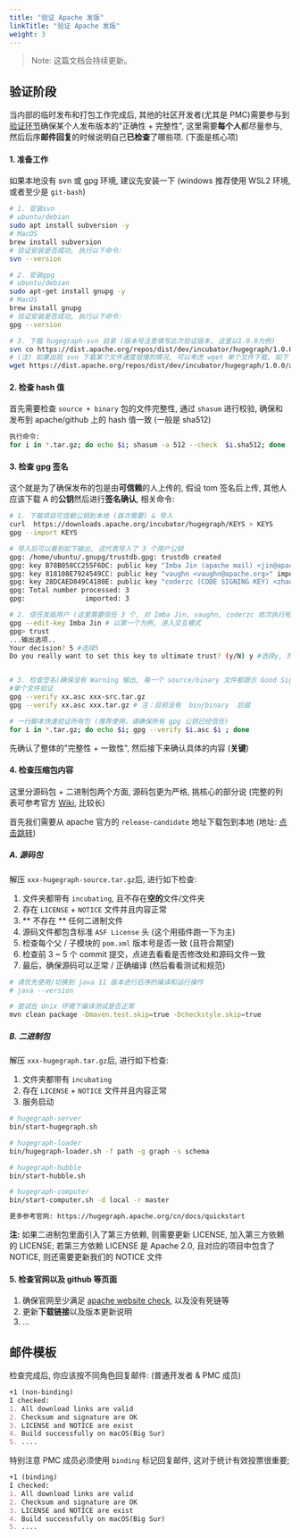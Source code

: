 ```yaml
---
title: "验证 Apache 发版"
linkTitle: "验证 Apache 发版"
weight: 3
---
```


> Note: 这篇文档会持续更新。

## 验证阶段

当内部的临时发布和打包工作完成后, 其他的社区开发者(尤其是 PMC)需要参与到[验证环节](https://cwiki.apache.org/confluence/display/INCUBATOR/Incubator+Release+Checklist)确保某个人发布版本的"正确性 + 完整性", 这里需要**每个人**都尽量参与, 然后后序**邮件回复**的时候说明自己**已检查**了哪些项. (下面是核心项)

#### 1. 准备工作

如果本地没有 svn 或 gpg 环境, 建议先安装一下 (windows 推荐使用 WSL2 环境, 或者至少是 `git-bash`)

```bash
# 1. 安装svn
# ubuntu/debian
sudo apt install subversion -y
# MacOS
brew install subversion
# 验证安装是否成功, 执行以下命令:
svn --version

# 2. 安装gpg
# ubuntu/debian
sudo apt-get install gnupg -y
# MacOS
brew install gnupg
# 验证安装是否成功, 执行以下命令:
gpg --version

# 3. 下载 hugegraph-svn 目录 (版本号注意填写此次验证版本, 这里以1.0.0为例)
svn co https://dist.apache.org/repos/dist/dev/incubator/hugegraph/1.0.0/
# (注) 如果出现 svn 下载某个文件速度很慢的情况, 可以考虑 wget 单个文件下载, 如下 (或考虑使用代理)
wget https://dist.apache.org/repos/dist/dev/incubator/hugegraph/1.0.0/apache-hugegraph-toolchain-incubating-1.0.0.tar.gz
```

#### 2. 检查 hash 值

首先需要检查 `source + binary` 包的文件完整性, 通过 `shasum` 进行校验, 确保和发布到 apache/github 上的 hash 值一致 (一般是 sha512)

```bash
执行命令:
for i in *.tar.gz; do echo $i; shasum -a 512 --check  $i.sha512; done
```
#### 3. 检查 gpg 签名

这个就是为了确保发布的包是由**可信赖**的人上传的, 假设 tom 签名后上传, 其他人应该下载 A 的**公钥**然后进行**签名确认**, 相关命令:

```bash
# 1. 下载项目可信赖公钥到本地 (首次需要) & 导入
curl  https://downloads.apache.org/incubator/hugegraph/KEYS > KEYS
gpg --import KEYS

# 导入后可以看到如下输出, 这代表导入了 3 个用户公钥
gpg: /home/ubuntu/.gnupg/trustdb.gpg: trustdb created
gpg: key B78B058CC255F6DC: public key "Imba Jin (apache mail) <jin@apache.org>" imported
gpg: key 818108E7924549CC: public key "vaughn <vaughn@apache.org>" imported
gpg: key 28DCAED849C4180E: public key "coderzc (CODE SIGNING KEY) <zhaocong@apache.org>" imported
gpg: Total number processed: 3
gpg:               imported: 3

# 2. 信任发版用户 (这里需要信任 3 个, 对 Imba Jin, vaughn, coderzc 依次执行相同操作)
gpg --edit-key Imba Jin # 以第一个为例, 进入交互模式
gpg> trust
...输出选项..
Your decision? 5 #选择5
Do you really want to set this key to ultimate trust? (y/N) y #选择y, 然后 q 退出信任下一个用户


# 3. 检查签名(确保没有 Warning 输出, 每一个 source/binary 文件都提示 Good Signature)
#单个文件验证
gpg --verify xx.asc xxx-src.tar.gz
gpg --verify xx.asc xxx.tar.gz # 注：目前没有  bin/binary  后缀

# 一行脚本快速验证所有包 (推荐使用，请确保所有 gpg 公钥已经信任)
for i in *.tar.gz; do echo $i; gpg --verify $i.asc $i ; done
```

先确认了整体的"完整性 + 一致性", 然后接下来确认具体的内容 (**关键**)

#### 4. 检查压缩包内容

这里分源码包 + 二进制包两个方面, 源码包更为严格, 挑核心的部分说 (完整的列表可参考官方 [Wiki](https://cwiki.apache.org/confluence/display/INCUBATOR/Incubator+Release+Checklist), 比较长)

首先我们需要从 apache 官方的 `release-candidate` 地址下载包到本地 (地址: [点击跳转](https://dist.apache.org/repos/dist/dev/incubator/hugegraph/))

##### A. 源码包

解压 `xxx-hugegraph-source.tar.gz`后, 进行如下检查:

1. 文件夹都带有 `incubating`, 且不存在**空的**文件/文件夹
2. 存在 `LICENSE` + `NOTICE` 文件并且内容正常
3. ** 不存在 ** 任何二进制文件
4. 源码文件都包含标准 `ASF License` 头 (这个用插件跑一下为主)
5. 检查每个父 / 子模块的 `pom.xml` 版本号是否一致 (且符合期望)
6. 检查前 3 ~ 5 个 commit 提交，点进去看看是否修改处和源码文件一致
7. 最后，确保源码可以正常 / 正确编译 (然后看看测试和规范)

```bash
# 请优先使用/切换到 java 11 版本进行后序的编译和运行操作
# java --version

# 尝试在 Unix 环境下编译测试是否正常
mvn clean package -Dmaven.test.skip=true -Dcheckstyle.skip=true
```

##### B. 二进制包

解压 `xxx-hugegraph.tar.gz`后, 进行如下检查:

1. 文件夹都带有 `incubating`
2. 存在 `LICENSE` + `NOTICE` 文件并且内容正常
3. 服务启动
```bash
# hugegraph-server
bin/start-hugegraph.sh

# hugegraph-loader
bin/hugegraph-loader.sh -f path -g graph -s schema

# hugegraph-hubble
bin/start-hubble.sh

# hugegraph-computer
bin/start-computer.sh -d local -r master

更多参考官网: https://hugegraph.apache.org/cn/docs/quickstart
```

**注:** 如果二进制包里面引入了第三方依赖, 则需要更新 LICENSE, 加入第三方依赖的 LICENSE; 若第三方依赖 LICENSE 是 Apache 2.0, 且对应的项目中包含了 NOTICE, 则还需要更新我们的 NOTICE 文件

#### 5. 检查官网以及 github 等页面

1. 确保官网至少满足 [apache website check](https://whimsy.apache.org/pods/project/hugegraph), 以及没有死链等
2. 更新**下载链接**以及版本更新说明
3. ...

## 邮件模板

检查完成后, 你应该按不同角色回复邮件: (普通开发者 & PMC 成员)

```markdown
+1 (non-binding)
I checked:
1. All download links are valid
2. Checksum and signature are OK
3. LICENSE and NOTICE are exist
4. Build successfully on macOS(Big Sur) 
5. ....
```

特别注意 PMC 成员必须使用 `binding` 标记回复邮件, 这对于统计有效投票很重要;

```markdown
+1 (binding)
I checked:
1. All download links are valid
2. Checksum and signature are OK
3. LICENSE and NOTICE are exist
4. Build successfully on macOS(Big Sur) 
5. ....
```

